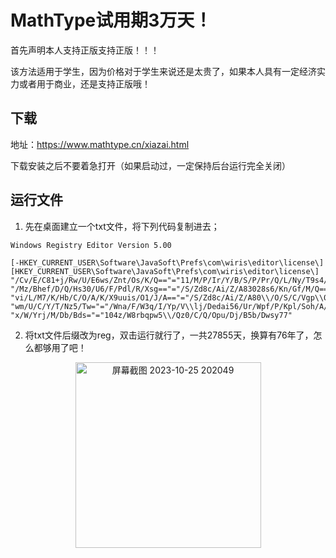 # MathType试用期3万天！

首先声明本人支持正版支持正版！！！

该方法适用于学生，因为价格对于学生来说还是太贵了，如果本人具有一定经济实力或者用于商业，还是支持正版哦！

## 下载

地址：https://www.mathtype.cn/xiazai.html

下载安装之后不要着急打开（如果启动过，一定保持后台运行完全关闭）

## 运行文件

1. 先在桌面建立一个txt文件，将下列代码复制进去；

```reg
Windows Registry Editor Version 5.00
​
[-HKEY_CURRENT_USER\Software\JavaSoft\Prefs\com\wiris\editor\license\]
[HKEY_CURRENT_USER\Software\JavaSoft\Prefs\com\wiris\editor\license\]
"/Cv/E/C81+j/Rw/U/E6ws/Znt/Os/K/Q=="="11/M/P/Ir/Y/B/S/P/Pr/Q/L/Ny/T9s4/Iw=="
"/Mz/Bhef/D/Q/Hs30/U6/F/Pdl/R/Xsg=="="/S/Zd8c/Ai/Z/A83028s6/Kn/Gf/M/Q=="
"vi/L/M7/K/Hb/C/O/A/K/X9uuis/O1/J/A=="="/S/Zd8c/Ai/Z/A80\\/O/S/C/Vgp\\0/P/Q=="
"wm/U/C/Y/T/Nz5/Tw="="/Wna/F/W3q/I/Yp/V\\lj/Dedai56/Ur/Wpf/P/Kpl/Soh/A/Z/Qe\\6hit3ym\\6m5sp/B/B/Q=="
"x/W/Yrj/M/Db/Bds="="104z/W8rbqpw5\\/Qz0/C/Q/Opu/Dj/B5b/Dwsy77"
```
2. 将txt文件后缀改为reg，双击运行就行了，一共27855天，换算有76年了，怎么都够用了吧！
<div align=center>
<img width="297" alt="屏幕截图 2023-10-25 202049" src="https://github.com/Flanderd/blog/assets/112143058/dbdeb358-f1f6-4009-bfc1-6d6f1e41be6e">
</div>

